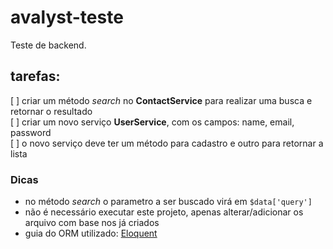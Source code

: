 # avalyst-teste

Teste de backend.

## tarefas:

[ ] criar um método *search* no **ContactService** para realizar uma busca e retornar o resultado  
[ ] criar um novo serviço **UserService**, com os campos: name, email, password  
[ ] o novo serviço deve ter um método para cadastro e outro para retornar a lista  

### Dicas 

- no método *search* o parametro a ser buscado virá em `$data['query']`
- não é necessário executar este projeto, apenas alterar/adicionar os arquivo com base nos já criados
- guia do ORM utilizado: [Eloquent](https://laravel.com/docs/8.x/eloquent)
